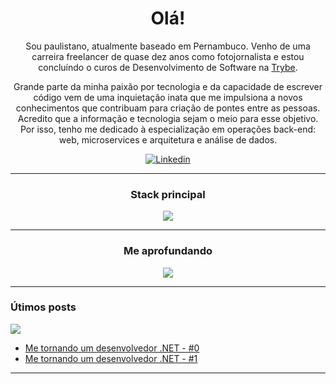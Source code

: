 <h1 align="center">Olá!</h1>

<p align="center">
  Sou paulistano, atualmente baseado em Pernambuco. Venho de uma carreira freelancer de quase dez anos como fotojornalista e estou concluíndo o curos de  Desenvolvimento de Software na <a href= https://github.com/betrybe>Trybe</a>.
</p>
<p align="center">
  Grande parte da minha paixão por tecnologia e da capacidade de escrever código vem de uma inquietação inata que me impulsiona a novos conhecimentos que contribuam para criação de pontes entre as pessoas. Acredito que a informação e tecnologia sejam o meio para esse objetivo. Por isso, tenho me dedicado à especialização em operações back-end: web, microservices e arquitetura e análise de dados.
</p>
<p align="center">
  <a href=https://www.linkedin.com/in/dvths/>
    <img alt="Linkedin" src=https://img.shields.io/badge/-Linkedin-blue?style=flat-square&logo=Linkedin&logoColor=white/>
  </a>
</p>

--- 
<h3 align="center">Stack principal</h3>

<p align="center">
  <a href="https://skillicons.dev">
    <img src="https://skillicons.dev/icons?i=git,docker,neovim,vscode,linux,mysql,nodejs,typescript,prisma,jest" />
  </a>
</p>

<!-- &perline=5 -->
---

<h3 align="center">Me aprofundando</h3>

<p align="center">
  <a href="https://skillicons.dev">
    <img src="https://skillicons.dev/icons?i=mongodb,dotnet,cs,kubernetes,aws" />
  </a>

----

### Útimos posts
<img src="https://img.shields.io/badge/dev.to-0A0A0A?style=for-the-badge&logo=devdotto&logoColor=white" /> 

- [Me tornando um desenvolvedor .NET - #0](https://dev.to/dvths/me-tornando-um-desenvolvedor-net-0-1n15)
- [Me tornando um desenvolvedor .NET - #1](https://dev.to/dvths/me-tornando-um-desenvolvedor-net-1-55e2)

---
